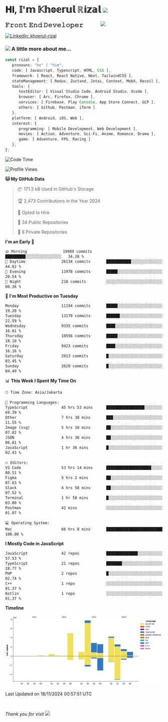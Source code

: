 <h1> 𝐇𝐢, 𝕀'𝕞 𝕂𝕙𝕠𝕖𝕣𝕦𝕝 ℝ𝕚𝕫𝕒𝕝 <img src="https://media.giphy.com/media/mGcNjsfWAjY5AEZNw6/giphy.gif" width="50"></h1>
<img align='right' src="https://media.giphy.com/media/v1.Y2lkPTc5MGI3NjExOWI2ajR2NGJubzBsZHFuaHMwajRrcDNsNXJwOG8yb3F0NjhkNXF4OSZlcD12MV9pbnRlcm5hbF9naWZfYnlfaWQmY3Q9cw/fkZukR450RQ1qnGaq9/giphy.gif" width="200">
<strong style="font-size:20px;">𝙵𝚛𝚘𝚗𝚝 𝙴𝚗𝚍 𝙳𝚎𝚟𝚎𝚕𝚘𝚙𝚎𝚛</strong>
</p></em>

[![LinkedIn: khoerul-rizal](https://img.shields.io/badge/khoerul--rizal-blue?style=flat-square&logo=Linkedin&logoColor=white&link=https://www.linkedin.com/in/khoerul-rizal/)](https://www.linkedin.com/in/khoerul-rizal/)

### <img src="https://media.giphy.com/media/VgCDAzcKvsR6OM0uWg/giphy.gif" width="50"> A little more about me...

```typescript
const rizal = {
   pronouns: "he" | "him",
   code: [ Javascript, Typescript, HTML, CSS ],
   framework: [ React, React Native, Next, TailwindCSS ],
   stateManagement: [ Redux, Zustand, Jotai, Context, MobX, Recoil ],
   tools: {
      textEditor: [ Visual Studio Code, Android Studio, Xcode ],
      browser: [ Arc, Firefox, Chrome ],
      services: [ Firebase, Play Console, App Store Connect, GCP ],
      others: [ Github, Postman, iTerm ]
   },
   platform: [ Android, iOS, Web ],
   interest: {
      programming: [ Mobile Development, Web Development ],
      movies: [ Action, Adventure, Sci-Fi, Anime, Romance, Drama ],
      game: [ Adventure, FPS, Racing ]
   },
};
```

<!--START_SECTION:waka-->
![Code Time](http://img.shields.io/badge/Code%20Time-1%2C593%20hrs%2027%20mins-blue)

![Profile Views](http://img.shields.io/badge/Profile%20Views-5-blue)

**🐱 My GitHub Data** 

> 📦 171.3 kB Used in GitHub's Storage 
 > 
> 🏆 2,473 Contributions in the Year 2024
 > 
> 💼 Opted to Hire
 > 
> 📜 34 Public Repositories 
 > 
> 🔑 8 Private Repositories 
 > 
**I'm an Early 🐤** 

```text
🌞 Morning                19989 commits       █████████░░░░░░░░░░░░░░░░   34.28 % 
🌆 Daytime                26134 commits       ███████████░░░░░░░░░░░░░░   44.82 % 
🌃 Evening                11978 commits       █████░░░░░░░░░░░░░░░░░░░░   20.54 % 
🌙 Night                  210 commits         ░░░░░░░░░░░░░░░░░░░░░░░░░   00.36 % 
```
📅 **I'm Most Productive on Tuesday** 

```text
Monday                   11194 commits       █████░░░░░░░░░░░░░░░░░░░░   19.20 % 
Tuesday                  13170 commits       ██████░░░░░░░░░░░░░░░░░░░   22.59 % 
Wednesday                9335 commits        ████░░░░░░░░░░░░░░░░░░░░░   16.01 % 
Thursday                 10556 commits       █████░░░░░░░░░░░░░░░░░░░░   18.10 % 
Friday                   9423 commits        ████░░░░░░░░░░░░░░░░░░░░░   16.16 % 
Saturday                 2013 commits        █░░░░░░░░░░░░░░░░░░░░░░░░   03.45 % 
Sunday                   2620 commits        █░░░░░░░░░░░░░░░░░░░░░░░░   04.49 % 
```


📊 **This Week I Spent My Time On** 

```text
🕑︎ Time Zone: Asia/Jakarta

💬 Programming Languages: 
TypeScript               45 hrs 53 mins      █████████████████░░░░░░░░   69.39 % 
Other                    7 hrs 38 mins       ███░░░░░░░░░░░░░░░░░░░░░░   11.55 % 
Image (svg)              5 hrs 10 mins       ██░░░░░░░░░░░░░░░░░░░░░░░   07.82 % 
JSON                     4 hrs 30 mins       ██░░░░░░░░░░░░░░░░░░░░░░░   06.81 % 
JavaScript               1 hr 36 mins        █░░░░░░░░░░░░░░░░░░░░░░░░   02.43 % 

🔥 Editors: 
VS Code                  53 hrs 14 mins      ████████████████████░░░░░   80.51 % 
Figma                    5 hrs 2 mins        ██░░░░░░░░░░░░░░░░░░░░░░░   07.63 % 
Slack                    4 hrs 58 mins       ██░░░░░░░░░░░░░░░░░░░░░░░   07.52 % 
Terminal                 1 hr 58 mins        █░░░░░░░░░░░░░░░░░░░░░░░░   03.00 % 
Postman                  42 mins             ░░░░░░░░░░░░░░░░░░░░░░░░░   01.07 % 

💻 Operating System: 
Mac                      66 hrs 8 mins       █████████████████████████   100.00 % 
```

**I Mostly Code in JavaScript** 

```text
JavaScript               42 repos            ██████████████░░░░░░░░░░░   57.53 % 
TypeScript               21 repos            ███████░░░░░░░░░░░░░░░░░░   28.77 % 
PHP                      2 repos             █░░░░░░░░░░░░░░░░░░░░░░░░   02.74 % 
C++                      1 repo              ░░░░░░░░░░░░░░░░░░░░░░░░░   01.37 % 
Kotlin                   1 repo              ░░░░░░░░░░░░░░░░░░░░░░░░░   01.37 % 
```



**Timeline**

![Lines of Code chart](https://raw.githubusercontent.com/khoerulrizal/khoerulrizal/main/assets/bar_graph.png)


 Last Updated on 18/11/2024 00:57:51 UTC
<!--END_SECTION:waka-->
</details>
<br/>

<em>Thank you for visit</em> <img src="https://media.giphy.com/media/v1.Y2lkPTc5MGI3NjExcHdvNm1qZWtjaGw0ZjdwM3Z3NnY2dHlueTVuODBta2FiY20wM2YybSZlcD12MV9pbnRlcm5hbF9naWZfYnlfaWQmY3Q9cw/tV25tpdKqdFa9x81k2/giphy.gif" width="40">
